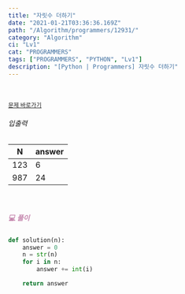 ```yaml
---
title: "자릿수 더하기"
date: "2021-01-21T03:36:36.169Z"
path: "/Algorithm/programmers/12931/"
category: "Algorithm"
ci: "Lv1"
cat: "PROGRAMMERS"
tags: ["PROGRAMMERS", "PYTHON", "Lv1"]
description: "[Python | Programmers] 자릿수 더하기"
---
```


<br />

<a href="https://programmers.co.kr/learn/courses/30/lessons/12931"><small>문제 바로가기</small></a>

###### 입출력

| N    | answer |
| ---- | ------ |
| 123  | 6      |
| 987  | 24     |

<br />

##### <h5 style="color:#C587AE;">💻 풀이</h5>

```python
def solution(n):
    answer = 0
    n = str(n)
    for i in n:
        answer += int(i)

    return answer
```



<br />

